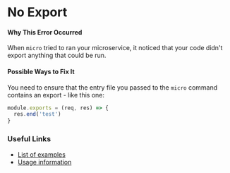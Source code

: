 # No Export

#### Why This Error Occurred

When `micro` tried to ran your microservice, it noticed that your code didn't export anything that could be run.

#### Possible Ways to Fix It

You need to ensure that the entry file you passed to the `micro` command contains an export - like this one:

```js
module.exports = (req, res) => {
  res.end('test')
}
```

### Useful Links

- [List of examples](https://github.com/zeit/micro/tree/master/examples)
- [Usage information](https://github.com/zeit/micro#usage)
